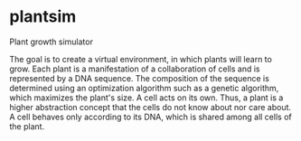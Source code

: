 # plantsim
Plant growth simulator 

The goal is to create a virtual environment, in which plants will learn to grow. Each plant is a manifestation of a collaboration of cells and is represented by a DNA sequence. The composition of the sequence is determined using an optimization algorithm such as a genetic algorithm, which maximizes the plant's size. A cell acts on its own. Thus, a plant is a higher abstraction concept that the cells do not know about nor care about. A cell behaves only according to its DNA, which is shared among all cells of the plant.

